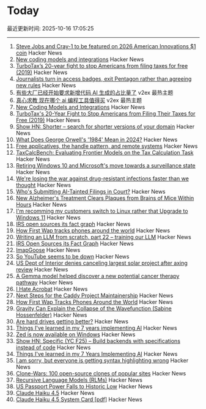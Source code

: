 # Today

最近更新时间: 2025-10-16 17:05:25

--- 
1. [Steve Jobs and Cray-1 to be featured on 2026 American Innovations $1 coin](https://www.usmint.gov/news/press-releases/united-states-mint-releases-2026-american-innovation-one-dollar-coin-program-designs) Hacker News
2. [New coding models and integrations](https://ollama.com/blog/coding-models) Hacker News
3. [TurboTax’s 20-year fight to stop Americans from filing taxes for free (2019)](https://www.propublica.org/article/inside-turbotax-20-year-fight-to-stop-americans-from-filing-their-taxes-for-free) Hacker News
4. [Journalists turn in access badges, exit Pentagon rather than agreeing new rules](https://apnews.com/article/pentagon-press-access-hegseth-trump-restrictions-5d9c2a63e4e03b91fc1546bb09ffbf12) Hacker News
5. [有些大厂已经开始要求新增代码 AI 生成的占比量了](https://www.v2ex.com/t/1165999) v2ex 最热主题
6. [真心求教 现在哪个 ai 编程工具值得买](https://www.v2ex.com/t/1165997) v2ex 最热主题
7. [New Coding Models and Integrations](https://ollama.com/blog/coding-models) Hacker News
8. [TurboTax's 20-Year Fight to Stop Americans from Filing Their Taxes for Free (2019)](https://www.propublica.org/article/inside-turbotax-20-year-fight-to-stop-americans-from-filing-their-taxes-for-free) Hacker News
9. [Show HN: Shorter – search for shorter versions of your domain](https://shorter.dev) Hacker News
10. [What Does George Orwell's '1984' Mean in 2024?](https://www.smithsonianmag.com/history/what-does-george-orwells-1984-mean-in-2024-180984468/) Hacker News
11. [Free applicatives, the handle pattern, and remote systems](https://exploring-better-ways.bellroy.com/free-applicatives-the-handle-pattern-and-remote-systems.html) Hacker News
12. [TaxCalcBench: Evaluating Frontier Models on the Tax Calculation Task](https://arxiv.org/abs/2507.16126) Hacker News
13. [Retiring Windows 10 and Microsoft's move towards a surveillance state](https://www.scottrlarson.com/publications/publication-windows-move-towards-surveillance/) Hacker News
14. [We're losing the war against drug-resistant infections faster than we thought](https://www.npr.org/sections/goats-and-soda/2025/10/15/g-s1-93449/antibiotic-resistance-bacteria) Hacker News
15. [Who's Submitting AI-Tainted Filings in Court?](https://cyberlaw.stanford.edu/whos-submitting-ai-tainted-filings-in-court/) Hacker News
16. [New Alzheimer's Treatment Clears Plaques from Brains of Mice Within Hours](https://www.sciencealert.com/new-alzheimers-treatment-clears-plaques-from-brains-of-mice-within-hours) Hacker News
17. [I'm recomming my customers switch to Linux rather that Upgrade to Windows 11](https://www.scottrlarson.com/publications/publication-windows-move-towards-surveillance/) Hacker News
18. [IRS open sources its fact graph](https://github.com/IRS-Public/fact-graph) Hacker News
19. [How First Wap tracks phones around the world](https://www.lighthousereports.com/methodology/surveillance-secrets-explainer/) Hacker News
20. [Writing an LLM from scratch, part 22 – training our LLM](https://www.gilesthomas.com/2025/10/llm-from-scratch-22-finally-training-our-llm) Hacker News
21. [IRS Open Sources its Fact Graph](https://github.com/IRS-Public/fact-graph) Hacker News
22. [ImapGoose](https://whynothugo.nl/journal/2025/10/15/introducing-imapgoose/) Hacker News
23. [So YouTube seems to be down](https://www.youtube.com/) Hacker News
24. [US Dept of Interior denies canceling largest solar project after axing review](https://www.utilitydive.com/news/department-interior-cancels-review-nevada-solar-project-trump/802704/) Hacker News
25. [A Gemma model helped discover a new potential cancer therapy pathway](https://blog.google/technology/ai/google-gemma-ai-cancer-therapy-discovery/) Hacker News
26. [I Hate Acrobat](https://www.vincentuden.xyz/blog/pdf-reader) Hacker News
27. [Next Steps for the Caddy Project Maintainership](https://caddy.community/t/next-steps-for-the-caddy-project-maintainership/33076) Hacker News
28. [How First Wap Tracks Phones Around the World](https://www.lighthousereports.com/methodology/surveillance-secrets-explainer/) Hacker News
29. [Gravity Can Explain the Collapse of the Wavefunction (Sabine Hossenfelder)](https://arxiv.org/abs/2510.11037) Hacker News
30. [Are hard drives getting better?](https://www.backblaze.com/blog/are-hard-drives-getting-better-lets-revisit-the-bathtub-curve/) Hacker News
31. [Things I've learned in my 7 years implementing AI](https://www.jampa.dev/p/llms-and-the-lessons-we-still-havent) Hacker News
32. [Zed is now available on Windows](https://zed.dev/blog/zed-for-windows-is-here) Hacker News
33. [Show HN: Specific (YC F25) – Build backends with specifications instead of code](https://specific.dev/) Hacker News
34. [Things I've learned in my 7 Years Implementing AI](https://www.jampa.dev/p/llms-and-the-lessons-we-still-havent) Hacker News
35. [I am sorry, but everyone is getting syntax highlighting wrong](https://tonsky.me/blog/syntax-highlighting/) Hacker News
36. [Clone-Wars: 100 open-source clones of popular sites](https://github.com/GorvGoyl/Clone-Wars) Hacker News
37. [Recursive Language Models (RLMs)](https://alexzhang13.github.io/blog/2025/rlm/) Hacker News
38. [US Passport Power Falls to Historic Low](https://www.henleyglobal.com/newsroom/press-releases/henley-global-mobility-report-oct-2025) Hacker News
39. [Claude Haiku 4.5](https://www.anthropic.com/news/claude-haiku-4-5) Hacker News
40. [Claude Haiku 4.5 System Card [pdf]](https://assets.anthropic.com/m/99128ddd009bdcb/original/Claude-Haiku-4-5-System-Card.pdf) Hacker News
